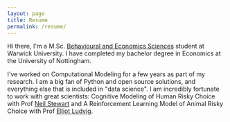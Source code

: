 ```yaml
---
layout: page
title: Resume
permalink: /resume/
---
```

Hi there, I'm a M.Sc. [Behavioural and Economics Sciences](http://www2.warwick.ac.uk/fac/sci/psych/study/bes/) student at Warwick University. I have completed my bachelor degree in Economics at the University of Nottingham.

I've worked on Computational Modeling for a few years as part of my research. I am a big fan of Python and open source solutions, and everything else that is included in "data science".
I am incredibly fortunate to work with great scientists: Cognitive Modeling of Human Risky Choice with Prof [Neil Stewart](https://www.stewart.warwick.ac.uk/) and A Reinforcement Learning Model of Animal Risky Choice with Prof [Elliot Ludvig](http://elliot.ludvig.ca/Home.html).



